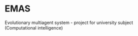 # EMAS
Evolutionary multiagent system - project for university subject (Computational intelligence)
